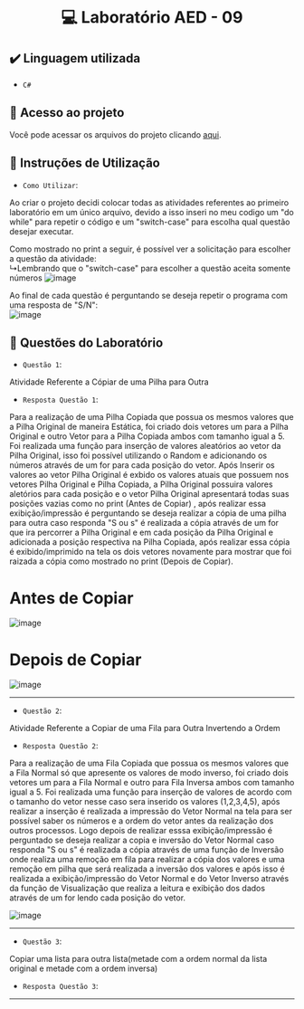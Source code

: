 <h1 align="center"> 💻 Laboratório AED - 09 </h1>

## ✔️ Linguagem utilizada
- ``C#``

## 📁 Acesso ao projeto
Você pode acessar os arquivos do projeto clicando [aqui](https://github.com/AED-PCO/lab-aed-pco-2022-2-PedroHCunhaV).

## 📝 Instruções de Utilização

- `Como Utilizar`:

Ao criar o projeto decidi colocar todas as atividades referentes ao primeiro laboratório em um único arquivo, devido a isso inseri no meu codigo um "do while" para repetir o código e um "switch-case" para escolha qual questão desejar executar.

Como mostrado no print a seguir, é possível ver a solicitação para escolher a questão da atividade: <br>
  ↳Lembrando que o "switch-case" para escolher a questão aceita somente números
![image](https://user-images.githubusercontent.com/101759330/207856453-1763c683-1656-447e-bba3-c53f85b6b0b3.png)

Ao final de cada questão é perguntando se deseja repetir o programa com uma resposta de "S/N":<br>
![image](https://user-images.githubusercontent.com/101759330/187083140-d5ada98b-869f-48fd-b3b2-87fa281aaa90.png)

## 🔨 Questões do Laboratório
- `Questão 1`: 

Atividade Referente a Cópiar de uma Pilha para Outra

- `Resposta Questão 1`:

Para a realização de uma Pilha Copiada que possua os mesmos valores que a Pilha Original de maneira Estática, foi criado dois vetores um para a Pilha Original e outro Vetor para a Pilha Copiada ambos com tamanho igual a 5. Foi realizada uma função para inserção de valores aleatórios ao vetor da Pilha Original, isso foi possível utilizando o Random e adicionando os números através de um for para cada posição do vetor. Após Inserir os valores ao vetor Pilha Original é exbido os valores atuais que possuem nos vetores Pilha Original e Pilha Copiada, a Pilha Original possuira valores aletórios para cada posição e o vetor Pilha Original apresentará todas suas posições vazias como no print (Antes de Copiar) , após realizar essa exibição/impressão é perguntando se deseja realizar a cópia de uma pilha para outra caso responda "S ou s" é realizada a cópia através de um for que ira percorrer a Pilha Original e em cada posição da Pilha Original e adicionada a posição respectiva na Pilha Copiada, após realizar essa cópia é exibido/imprimido na tela os dois vetores novamente para mostrar que foi raizada a cópia como mostrado no print (Depois de Copiar).

# Antes de Copiar
![image](https://user-images.githubusercontent.com/101759330/207856929-baad40eb-f0c7-427b-8171-8670bfe3cf4b.png)

# Depois de Copiar
![image](https://user-images.githubusercontent.com/101759330/207856993-a7efc07f-02a4-4435-b293-579e75bd450f.png)

----------------------------------------------------------------------------------------------------------------------------------------------------------------------

- `Questão 2`:

Atividade Referente a Copiar de uma Fila para Outra Invertendo a Ordem 

- `Resposta Questão 2`:

Para a realização de uma Fila Copiada que possua os mesmos valores que a Fila Normal só que apresente os valores de modo inverso, foi criado dois vetores um para a Fila Normal e outro para Fila Inversa ambos com tamanho igual a 5. Foi realizada uma função para inserção de valores de acordo com o tamanho do vetor nesse caso sera inserido os valores (1,2,3,4,5), após realizar a inserção é realizada a impressão do Vetor Normal na tela para ser possível saber os números e a ordem do vetor antes da realização dos outros processos. Logo depois de realizar esssa exibição/impressão é perguntado se deseja realizar a copia e inversão do Vetor Normal caso responda "S ou s" é realizada a cópia através de uma função de Inversão onde realiza uma remoção em fila para realizar a cópia dos valores e uma remoção em pilha que será realizada a inversão dos valores e após isso é realizada a exibição/impressão do Vetor Normal e do Vetor Inverso através da função de Visualização que realiza a leitura e exibição dos dados através de um for lendo cada posição do vetor.

![image](https://user-images.githubusercontent.com/101759330/207872148-bc244e6d-9cf5-41ef-aea1-c00911203e70.png)

----------------------------------------------------------------------------------------------------------------------------------------------------------------------

- `Questão 3`:

Copiar uma lista para outra lista(metade com a ordem normal da lista original e metade com a ordem inversa)

- `Resposta Questão 3`:





----------------------------------------------------------------------------------------------------------------------------------------------------------------------

